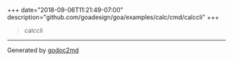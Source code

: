 +++
date="2018-09-06T11:21:49-07:00"
description="github.com/goadesign/goa/examples/calc/cmd/calccli"
+++


> calccli





- - -
Generated by [godoc2md](https://godoc.org/github.com/davecheney/godoc2md)
